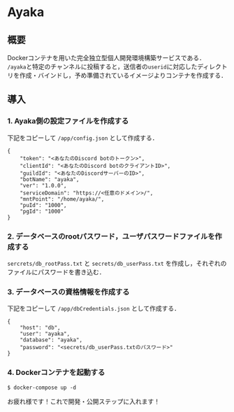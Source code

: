 # Ayaka

## 概要

Dockerコンテナを用いた完全独立型個人開発環境構築サービスである．  
`/ayaka`と特定のチャンネルに投稿すると，送信者の`userid`に対応したディレクトリを作成・バインドし，予め準備されているイメージよりコンテナを作成する．

## 導入

### 1. Ayaka側の設定ファイルを作成する

下記をコピーして `/app/config.json` として作成する．
```
{
    "token": "<あなたのDiscord botのトークン>",
    "clientId": "<あなたのDiscord botのクライアントID>",
    "guildId": "<あなたのDiscordサーバーのID>",
    "botName": "ayaka",
    "ver": "1.0.0",
    "serviceDomain": "https://<任意のドメイン>/",
    "mntPoint": "/home/ayaka/",
    "puId": "1000",
    "pgId": "1000"
}
```

### 2. データベースのrootパスワード，ユーザパスワードファイルを作成する
`sercrets/db_rootPass.txt` と `secrets/db_userPass.txt` を作成し，それぞれのファイルにパスワードを書き込む．

### 3. データベースの資格情報を作成する
下記をコピーして `/app/dbCredentials.json` として作成する．
```
{
    "host": "db",
    "user": "ayaka",
    "database": "ayaka",
    "password": "<secrets/db_userPass.txtのパスワード>"
}
```

### 4. Dockerコンテナを起動する
```
$ docker-compose up -d
```

お疲れ様です！これで開発・公開ステップに入れます！
